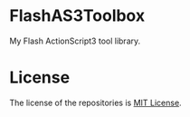 # FlashAS3Toolbox
My Flash ActionScript3 tool library.

# License
The license of the repositories is [MIT License](https://github.com/ZSkycat/FlashAS3Toolbox/blob/master/LICENSE).